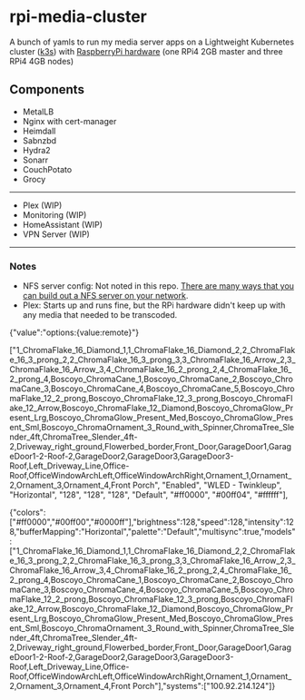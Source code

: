 # rpi-media-cluster

A bunch of yamls to run my media server apps on a Lightweight Kubernetes cluster ([k3s](https://k3s.io/)) with [RaspberryPi hardware](https://www.raspberrypi.org/products/raspberry-pi-4-model-b/) (one RPi4 2GB master and three RPi4 4GB nodes)

## Components
- MetalLB
- Nginx with cert-manager
- Heimdall
- Sabnzbd
- Hydra2
- Sonarr
- CouchPotato
- Grocy  

----

- Plex (WIP)
- Monitoring (WIP)
- HomeAssistant (WIP)
- VPN Server (WIP)
  
---
 
### Notes
- NFS server config: Not noted in this repo. [There are many ways that you can build out a NFS server on your network](https://lmgtfy.com/?q=How+do+I+build+a+nfs+server).
- Plex: Starts up and runs fine, but the RPi hardware didn't keep up with any media that needed to be transcoded. 



{"value":"options:{value:remote}"}

["1_ChromaFlake_16_Diamond_1,1_ChromaFlake_16_Diamond_2,2_ChromaFlake_16_3_prong_2,2_ChromaFlake_16_3_prong_3,3_ChromaFlake_16_Arrow_2,3_ChromaFlake_16_Arrow_3,4_ChromaFlake_16_2_prong_2,4_ChromaFlake_16_2_prong_4,Boscoyo_ChromaCane_1,Boscoyo_ChromaCane_2,Boscoyo_ChromaCane_3,Boscoyo_ChromaCane_4,Boscoyo_ChromaCane_5,Boscoyo_ChromaFlake_12_2_prong,Boscoyo_ChromaFlake_12_3_prong,Boscoyo_ChromaFlake_12_Arrow,Boscoyo_ChromaFlake_12_Diamond,Boscoyo_ChromaGlow_Present_Lrg,Boscoyo_ChromaGlow_Present_Med,Boscoyo_ChromaGlow_Present_Sml,Boscoyo_ChromaOrnament_3_Round_with_Spinner,ChromaTree_Slender_4ft,ChromaTree_Slender_4ft-2,Driveway_right_ground,Flowerbed_border,Front_Door,GarageDoor1,GarageDoor1-2-Roof-2,GarageDoor2,GarageDoor3,GarageDoor3-Roof,Left_Driveway_Line,Office-Roof,OfficeWindowArchLeft,OfficeWindowArchRight,Ornament_1,Ornament_2,Ornament_3,Ornament_4,Front Porch", "Enabled", "WLED - Twinkleup", "Horizontal", "128", "128", "128", "Default", "#ff0000", "#00ff04", "#ffffff"],


{"colors":["#ff0000","#00ff00","#0000ff"],"brightness":128,"speed":128,"intensity":128,"bufferMapping":"Horizontal","palette":"Default","multisync":true,"models":["1_ChromaFlake_16_Diamond_1,1_ChromaFlake_16_Diamond_2,2_ChromaFlake_16_3_prong_2,2_ChromaFlake_16_3_prong_3,3_ChromaFlake_16_Arrow_2,3_ChromaFlake_16_Arrow_3,4_ChromaFlake_16_2_prong_2,4_ChromaFlake_16_2_prong_4,Boscoyo_ChromaCane_1,Boscoyo_ChromaCane_2,Boscoyo_ChromaCane_3,Boscoyo_ChromaCane_4,Boscoyo_ChromaCane_5,Boscoyo_ChromaFlake_12_2_prong,Boscoyo_ChromaFlake_12_3_prong,Boscoyo_ChromaFlake_12_Arrow,Boscoyo_ChromaFlake_12_Diamond,Boscoyo_ChromaGlow_Present_Lrg,Boscoyo_ChromaGlow_Present_Med,Boscoyo_ChromaGlow_Present_Sml,Boscoyo_ChromaOrnament_3_Round_with_Spinner,ChromaTree_Slender_4ft,ChromaTree_Slender_4ft-2,Driveway_right_ground,Flowerbed_border,Front_Door,GarageDoor1,GarageDoor1-2-Roof-2,GarageDoor2,GarageDoor3,GarageDoor3-Roof,Left_Driveway_Line,Office-Roof,OfficeWindowArchLeft,OfficeWindowArchRight,Ornament_1,Ornament_2,Ornament_3,Ornament_4,Front Porch"],"systems":["100.92.214.124"]}

